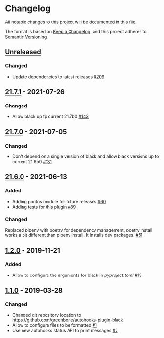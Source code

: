 # Changelog

All notable changes to this project will be documented in this file.

The format is based on [Keep a Changelog](https://keepachangelog.com/en/1.0.0/),
and this project adheres to [Semantic Versioning](https://semver.org/spec/v2.0.0.html).

## [Unreleased]
### Changed
* Update dependencies to latest releases [#209](https://github.com/greenbone/autohooks-plugin-black/pull/209)

[Unreleased]: https://github.com/greenbone/autohooks-plugin-black/compare/v21.7.1...HEAD


## [21.7.1] - 2021-07-26
### Changed
* Allow black up tp current 21.7b0 [#143](https://github.com/greenbone/autohooks-plugin-black/pull/143)

[21.7.1]: https://github.com/greenbone/autohooks-plugin-black/compare/v21.7.0...v21.7.1

## [21.7.0] - 2021-07-05
### Changed
* Don't depend on a single version of black and allow black versions up to current 21.6b0 [#131](https://github.com/greenbone/autohooks-plugin-black/pull/131)

[21.7.0]: https://github.com/greenbone/autohooks-plugin-black/compare/v21.6.0...v21.7.0

## [21.6.0] - 2021-06-13

### Added
* Adding pontos module for future releases [#60](https://github.com/greenbone/autohooks-plugin-black/pull/60)
* Adding tests for this plugin [#89](https://github.com/greenbone/autohooks-plugin-black/pull/89)

### Changed
Replaced pipenv with poetry for dependency management. poetry install works a bit different than pipenv install. It installs dev packages. [#51](https://github.com/greenbone/autohooks-plugin-black/pull/51)

[21.6.0]: https://github.com/greenbone/autohooks-plugin-black/compare/v1.2.0...v21.6.0

## [1.2.0] - 2019-11-21

### Added
* Allow to configure the arguments for black in *pyproject.toml* [#19](https://github.com/greenbone/autohooks-plugin-black/pull/19)

[1.2.0]: https://github.com/greenbone/autohooks-plugin-black/compare/v1.1.0...v1.2.0

## [1.1.0] - 2019-03-28

### Changed

* Changed git repository location to https://github.com/greenbone/autohooks-plugin-black
* Allow to configure files to be formatted [#1](https://github.com/greenbone/autohooks-plugin-black/pull/1)
* Use new autohooks status API to print messages [#2](https://github.com/greenbone/autohooks-plugin-black/pull/2)

[1.1.0]: https://github.com/greenbone/autohooks-plugin-black/compare/v1.0.0...v1.1.0
